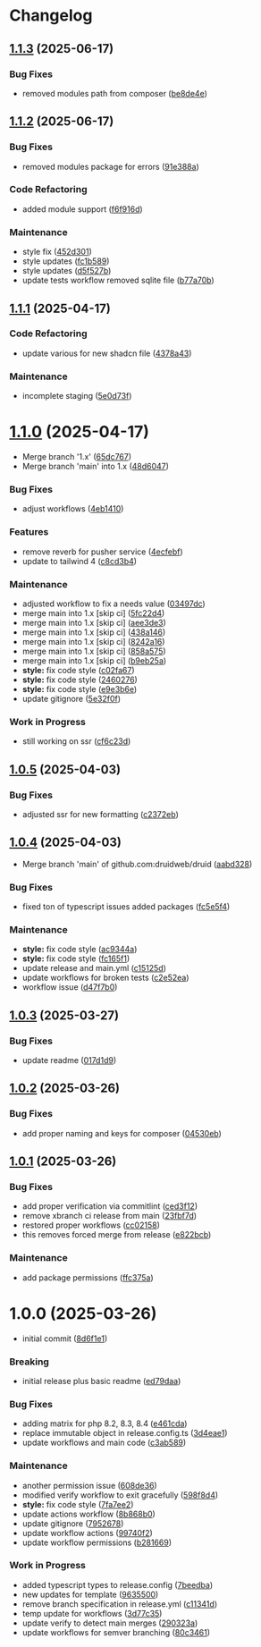 # Changelog

## [1.1.3](https://github.com/druidweb/druid/compare/v1.1.2...v1.1.3) (2025-06-17)


### Bug Fixes

* removed modules path from composer ([be8de4e](https://github.com/druidweb/druid/commit/be8de4e3a0fc5971352281020d7f80a9b1893c65))

## [1.1.2](https://github.com/druidweb/druid/compare/v1.1.1...v1.1.2) (2025-06-17)


### Bug Fixes

* removed modules package for errors ([91e388a](https://github.com/druidweb/druid/commit/91e388a2a3f92328c47c276b997f237b6294e257))


### Code Refactoring

* added module support ([f6f916d](https://github.com/druidweb/druid/commit/f6f916d12f95bf77c280fc6d8f9af147613b64fc))


### Maintenance

* style fix ([452d301](https://github.com/druidweb/druid/commit/452d301272fae5f1b324bb0787112ee5fbf01c6d))
* style updates ([fc1b589](https://github.com/druidweb/druid/commit/fc1b5890d58cc1edd4a273b5eb819773c420113c))
* style updates ([d5f527b](https://github.com/druidweb/druid/commit/d5f527bd6aa3213e8ddb6a7cb38c311d2502576c))
* update tests workflow removed sqlite file ([b77a70b](https://github.com/druidweb/druid/commit/b77a70b59fa8b68ce3a54beb1e1cb0e83f44075a))

## [1.1.1](https://github.com/druidweb/druid/compare/v1.1.0...v1.1.1) (2025-04-17)


### Code Refactoring

* update various for new shadcn file ([4378a43](https://github.com/druidweb/druid/commit/4378a43a6243b023f308668e47138704a076db0f))


### Maintenance

* incomplete staging ([5e0d73f](https://github.com/druidweb/druid/commit/5e0d73f2b80c03515cad435f6c4b439006851c65))

# [1.1.0](https://github.com/druidweb/druid/compare/v1.0.5...v1.1.0) (2025-04-17)


* Merge branch '1.x' ([65dc767](https://github.com/druidweb/druid/commit/65dc76797765ce4cfd91f97b9a4ca41010307cf1))
* Merge branch 'main' into 1.x ([48d6047](https://github.com/druidweb/druid/commit/48d6047feee07a5dd9fe005534e5b9a8343d8a82))


### Bug Fixes

* adjust workflows ([4eb1410](https://github.com/druidweb/druid/commit/4eb14109ba0a011a62e8d3bc5929e84db4329620))


### Features

* remove reverb for pusher service ([4ecfebf](https://github.com/druidweb/druid/commit/4ecfebf6f795c3f9a5bfac521412ea06a5ff0262))
* update to tailwind 4 ([c8cd3b4](https://github.com/druidweb/druid/commit/c8cd3b424e6c444fe0401583539709f473ec4cb0))


### Maintenance

* adjusted workflow to fix a needs value ([03497dc](https://github.com/druidweb/druid/commit/03497dcc9ab090dfe9e8bdc97eb9bd2b284ac626))
* merge main into 1.x [skip ci] ([5fc22d4](https://github.com/druidweb/druid/commit/5fc22d41199791ba68e92b7afa61fe41c433e34a))
* merge main into 1.x [skip ci] ([aee3de3](https://github.com/druidweb/druid/commit/aee3de3ffdb66146ad0b97ed8f2af4afcac50ed7))
* merge main into 1.x [skip ci] ([438a146](https://github.com/druidweb/druid/commit/438a1466503eb02298b7438a458266459d8f29e0))
* merge main into 1.x [skip ci] ([8242a16](https://github.com/druidweb/druid/commit/8242a167722a4b2d90c8406a1ce4464eb8ff89a9))
* merge main into 1.x [skip ci] ([858a575](https://github.com/druidweb/druid/commit/858a575cce1e5576c97eb1ec3129856e8e7f5533))
* merge main into 1.x [skip ci] ([b9eb25a](https://github.com/druidweb/druid/commit/b9eb25aa4e92f1818cf6c93d694086780e844edc))
* **style:** fix code style ([c02fa67](https://github.com/druidweb/druid/commit/c02fa67f57e9abfeb9923253ee31fbb19b9e9cc1))
* **style:** fix code style ([2460276](https://github.com/druidweb/druid/commit/2460276134af88020082796e13d074929e0dd569))
* **style:** fix code style ([e9e3b6e](https://github.com/druidweb/druid/commit/e9e3b6e108a9e8400422ab31df2093da577927c1))
* update gitignore ([5e32f0f](https://github.com/druidweb/druid/commit/5e32f0fad35fbd4ada0971402f2e0f2679355229))


### Work in Progress

* still working on ssr ([cf6c23d](https://github.com/druidweb/druid/commit/cf6c23df47288c7567bbcaa5f24d2f853150a038))

## [1.0.5](https://github.com/druidweb/druid/compare/v1.0.4...v1.0.5) (2025-04-03)


### Bug Fixes

* adjusted ssr for new formatting ([c2372eb](https://github.com/druidweb/druid/commit/c2372eb087119ecad814901d8b904d33b2bb9915))

## [1.0.4](https://github.com/druidweb/druid/compare/v1.0.3...v1.0.4) (2025-04-03)


* Merge branch 'main' of github.com:druidweb/druid ([aabd328](https://github.com/druidweb/druid/commit/aabd328c994b1608ed6795f915d8902c325909c7))


### Bug Fixes

* fixed ton of typescript issues added packages ([fc5e5f4](https://github.com/druidweb/druid/commit/fc5e5f4a3adb21caee2f1d7cb2cba4e7a98dbc44))


### Maintenance

* **style:** fix code style ([ac9344a](https://github.com/druidweb/druid/commit/ac9344a9bcae3830b1c3284a0075754500740592))
* **style:** fix code style ([fc165f1](https://github.com/druidweb/druid/commit/fc165f14b829c10257ae878bc6b47f3d4d92a09c))
* update release and main.yml ([c15125d](https://github.com/druidweb/druid/commit/c15125ddf960bb18cb63fb8171a38ea0dbd0c68c))
* update workflows for broken tests ([c2e52ea](https://github.com/druidweb/druid/commit/c2e52ea143739d245bfcafa31ebe5d266825a9ee))
* workflow issue ([d47f7b0](https://github.com/druidweb/druid/commit/d47f7b0cc022da0cda446b5e98931fa6bfccffad))

## [1.0.3](https://github.com/druidweb/druid/compare/v1.0.2...v1.0.3) (2025-03-27)

### Bug Fixes

- update readme ([017d1d9](https://github.com/druidweb/druid/commit/017d1d966d40f7f10ba384386f825dc131aa1edc))

## [1.0.2](https://github.com/druidweb/druid/compare/v1.0.1...v1.0.2) (2025-03-26)

### Bug Fixes

- add proper naming and keys for composer ([04530eb](https://github.com/druidweb/druid/commit/04530eb83246b8da1e4ac2894c264a1abfc9f939))

## [1.0.1](https://github.com/druidweb/druid/compare/v1.0.0...v1.0.1) (2025-03-26)

### Bug Fixes

- add proper verification via commitlint ([ced3f12](https://github.com/druidweb/druid/commit/ced3f1285645ac7e21c5c677628b4aaf1547a457))
- remove xbranch ci release from main ([23fbf7d](https://github.com/druidweb/druid/commit/23fbf7dfd986c8fa888dbd4c3997cabeb5e94430))
- restored proper workflows ([cc02158](https://github.com/druidweb/druid/commit/cc02158506b7a64661ccec25db41ed1755fb62da))
- this removes forced merge from release ([e822bcb](https://github.com/druidweb/druid/commit/e822bcb7c3cdbcd320d31dace5d76f8d899c4e0e))

### Maintenance

- add package permissions ([ffc375a](https://github.com/druidweb/druid/commit/ffc375aa97b745dd6da2882f11f285b550f3391f))

# 1.0.0 (2025-03-26)

- initial commit ([8d6f1e1](https://github.com/druidweb/druid/commit/8d6f1e1bbf0d13a7c4d353d3eef2e00996d86baf))

### Breaking

- initial release plus basic readme ([ed79daa](https://github.com/druidweb/druid/commit/ed79daa9d00941f41ddd480f365b72195a8e427d))

### Bug Fixes

- adding matrix for php 8.2, 8.3, 8.4 ([e461cda](https://github.com/druidweb/druid/commit/e461cda39ccce6abd2bdb3d1a75ddf4eb641a2dd))
- replace immutable object in release.config.ts ([3d4eae1](https://github.com/druidweb/druid/commit/3d4eae112ae563e8b9d0b605b8fe08e52df13f4a))
- update workflows and main code ([c3ab589](https://github.com/druidweb/druid/commit/c3ab5897977658395ddbce28500e6b5c3e356994))

### Maintenance

- another permission issue ([608de36](https://github.com/druidweb/druid/commit/608de3610676e2b935cf17b610d8bd8500db9f9e))
- modified verify workflow to exit gracefully ([598f8d4](https://github.com/druidweb/druid/commit/598f8d4ce5640d4bbd8d65110d842ce1606df37d))
- **style:** fix code style ([7fa7ee2](https://github.com/druidweb/druid/commit/7fa7ee282c866f0fde636ca7e72084bd56270c82))
- update actions workflow ([8b868b0](https://github.com/druidweb/druid/commit/8b868b09c9fe8670c70129927d90671e81471e4c))
- update gitignore ([7952678](https://github.com/druidweb/druid/commit/7952678c9990f203495e02bdbff1d55ea6b76b38))
- update workflow actions ([99740f2](https://github.com/druidweb/druid/commit/99740f2747bb2f4e499e2d5b8746264bb906d9e1))
- update workflow permissions ([b281669](https://github.com/druidweb/druid/commit/b281669710a45179557dc1a743c0acf82af9b852))

### Work in Progress

- added typescript types to release.config ([7beedba](https://github.com/druidweb/druid/commit/7beedba819be8d90cc3cab9ac4cfe84f3937829a))
- new updates for template ([9635500](https://github.com/druidweb/druid/commit/9635500a2ae90279b1fd2f70ebbcfc762fa1c08d))
- remove branch specification in release.yml ([c11341d](https://github.com/druidweb/druid/commit/c11341de1826f6e9a8dd7f8be0bdcb97b80f787a))
- temp update for workflows ([3d77c35](https://github.com/druidweb/druid/commit/3d77c3547eb7fc476d530e764226dea954982995))
- update verify to detect main merges ([290323a](https://github.com/druidweb/druid/commit/290323ab66274e84e4400bf24424aaf56effcef3))
- update workflows for semver branching ([80c3461](https://github.com/druidweb/druid/commit/80c3461063966c6e62b3575dfc3a180f6f2203f0))
